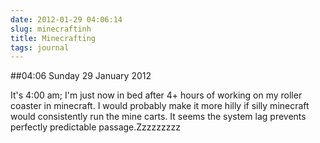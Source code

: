 ```yaml
---
date: 2012-01-29 04:06:14
slug: minecraftinh
title: Minecrafting
tags: journal
---
```


##04:06 Sunday 29 January 2012

It's 4:00 am; I'm just now in bed after 4+ hours of working on my roller coaster in minecraft. I would probably make it more hilly if silly minecraft would consistently run the mine carts. It seems the system lag prevents perfectly predictable passage.Zzzzzzzzz



